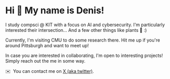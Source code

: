 Hi 👋 My name is Denis!
=======================

I study compsci @ KIT with a focus on AI and cybersecurity. I'm particularly interested their intersection... And a few other things like plants 🌴 :)

Currently, I'm visiting CMU to do some research there. Hit me up if you're around Pittsburgh and want to meet up!

In case you are interested in collaborating, I'm open to interesting projects! Simply reach out the me in some way. 

✉️  You can contact me on [X (aka twitter)](https://x.com/wambosec).
